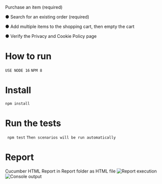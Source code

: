 Purchase an item (required)

● Search for an existing order (required)

● Add multiple items to the shopping cart, then empty the cart

● Verify the Privacy and Cookie Policy page

# How to run
 ` USE NODE 16 `
 ` NPM 8 `
# Install
  ` npm install `

# Run the tests
  ` npm test`
  ` Then scenarios will be run automatically `

# Report
  Cucumber HTML Report in Report folder as HTML file
![Report execution](https://app.screencast.com/VtdXMoTqO7eG4)
![Console output](https://app.screencast.com/1eVmv2mhU8aPW)

